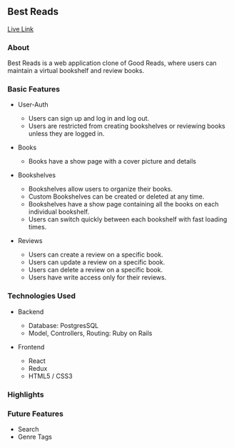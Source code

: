 ## Best Reads

[Live Link](http://bestreads-fullstack.herokuapp.com "Best Reads")

### About

Best Reads is a web application clone of Good Reads, where users can maintain a virtual bookshelf and review books. 

### Basic Features 

  * User-Auth
    * Users can sign up and log in and log out. 
    * Users are restricted from creating bookshelves or reviewing books unless they are logged in.

  * Books
    * Books have a show page with a cover picture and details

  * Bookshelves
    * Bookshelves allow users to organize their books. 
    * Custom Bookshelves can be created or deleted at any time.
    * Bookshelves have a show page containing all the books on each individual bookshelf.
    * Users can switch quickly between each bookshelf with fast loading times. 

  * Reviews
    * Users can create a review on a specific book.
    * Users can update a review on a specific book.
    * Users can delete a review on a specific book.
    * Users have write access only for their reviews.


### Technologies Used

  * Backend
    * Database: PostgresSQL
    * Model, Controllers, Routing: Ruby on Rails

  * Frontend
    * React
    * Redux
    * HTML5 / CSS3

### Highlights

### Future Features

  * Search
  * Genre Tags